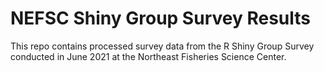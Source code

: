 # NEFSC Shiny Group Survey Results 

This repo contains processed survey data from the R Shiny Group Survey conducted in June 2021 at the Northeast Fisheries Science Center. 
